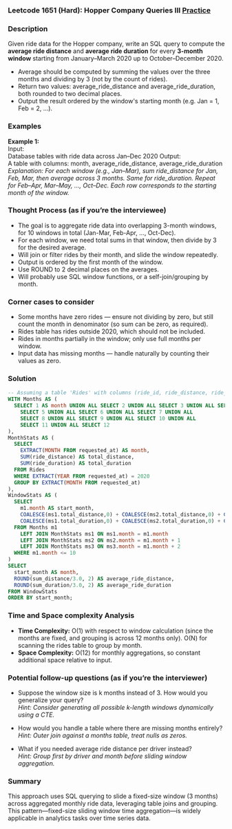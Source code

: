 ### Leetcode 1651 (Hard): Hopper Company Queries III [Practice](https://leetcode.com/problems/hopper-company-queries-iii)

### Description  
Given ride data for the Hopper company, write an SQL query to compute the **average ride distance** and **average ride duration** for every **3-month window** starting from January–March 2020 up to October–December 2020.
- Average should be computed by summing the values over the three months and dividing by 3 (not by the count of rides).
- Return two values: average_ride_distance and average_ride_duration, both rounded to two decimal places.
- Output the result ordered by the window's starting month (e.g. Jan = 1, Feb = 2, ...).

### Examples  

**Example 1:**  
Input:  
Database tables with ride data across Jan–Dec 2020
Output:  
A table with columns: month, average_ride_distance, average_ride_duration
*Explanation: For each window (e.g., Jan–Mar), sum ride_distance for Jan, Feb, Mar, then average across 3 months. Same for ride_duration. Repeat for Feb–Apr, Mar–May, ..., Oct–Dec. Each row corresponds to the starting month of the window.*


### Thought Process (as if you’re the interviewee)  
- The goal is to aggregate ride data into overlapping 3-month windows, for 10 windows in total (Jan-Mar, Feb-Apr, ..., Oct-Dec).
- For each window, we need total sums in that window, then divide by 3 for the desired average.
- Will join or filter rides by their month, and slide the window repeatedly.
- Output is ordered by the first month of the window.
- Use ROUND to 2 decimal places on the averages.
- Will probably use SQL window functions, or a self-join/grouping by month.


### Corner cases to consider  
- Some months have zero rides — ensure not dividing by zero, but still count the month in denominator (so sum can be zero, as required).
- Rides table has rides outside 2020, which should not be included.
- Rides in months partially in the window; only use full months per window.
- Input data has missing months — handle naturally by counting their values as zero.


### Solution

```sql
-- Assuming a table 'Rides' with columns (ride_id, ride_distance, ride_duration, requested_at)
WITH Months AS (
  SELECT 1 AS month UNION ALL SELECT 2 UNION ALL SELECT 3 UNION ALL SELECT 4 UNION ALL
    SELECT 5 UNION ALL SELECT 6 UNION ALL SELECT 7 UNION ALL
    SELECT 8 UNION ALL SELECT 9 UNION ALL SELECT 10 UNION ALL
    SELECT 11 UNION ALL SELECT 12
),
MonthStats AS (
  SELECT
    EXTRACT(MONTH FROM requested_at) AS month,
    SUM(ride_distance) AS total_distance,
    SUM(ride_duration) AS total_duration
  FROM Rides
  WHERE EXTRACT(YEAR FROM requested_at) = 2020
  GROUP BY EXTRACT(MONTH FROM requested_at)
),
WindowStats AS (
  SELECT
    m1.month AS start_month,
    COALESCE(ms1.total_distance,0) + COALESCE(ms2.total_distance,0) + COALESCE(ms3.total_distance,0) AS sum_distance,
    COALESCE(ms1.total_duration,0) + COALESCE(ms2.total_duration,0) + COALESCE(ms3.total_duration,0) AS sum_duration
  FROM Months m1
    LEFT JOIN MonthStats ms1 ON ms1.month = m1.month
    LEFT JOIN MonthStats ms2 ON ms2.month = m1.month + 1
    LEFT JOIN MonthStats ms3 ON ms3.month = m1.month + 2
  WHERE m1.month <= 10
)
SELECT
  start_month AS month,
  ROUND(sum_distance/3.0, 2) AS average_ride_distance,
  ROUND(sum_duration/3.0, 2) AS average_ride_duration
FROM WindowStats
ORDER BY start_month;
```

### Time and Space complexity Analysis  
- **Time Complexity:** O(1) with respect to window calculation (since the months are fixed, and grouping is across 12 months only). O(N) for scanning the rides table to group by month.
- **Space Complexity:** O(12) for monthly aggregations, so constant additional space relative to input.


### Potential follow-up questions (as if you’re the interviewer)  

- Suppose the window size is k months instead of 3. How would you generalize your query?  
  *Hint: Consider generating all possible k-length windows dynamically using a CTE.*

- How would you handle a table where there are missing months entirely?  
  *Hint: Outer join against a months table, treat nulls as zeros.*

- What if you needed average ride distance per driver instead?  
  *Hint: Group first by driver and month before sliding window aggregation.*

### Summary
This approach uses SQL querying to slide a fixed-size window (3 months) across aggregated monthly ride data, leveraging table joins and grouping. This pattern—fixed-size sliding window time aggregation—is widely applicable in analytics tasks over time series data.
